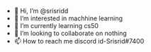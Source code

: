 - 👋 Hi, I’m @srisridd
- 👀 I’m interested in machhine learning
- 🌱 I’m currently learning cs50
- 💞️ I’m looking to collaborate on nothing
- 📫 How to reach me discord id-Srisrid#7400

<!---
srisridd/srisridd is a ✨ special ✨ repository because its `README.md` (this file) appears on your GitHub profile.
You can click the Preview link to take a look at your changes.
--->
